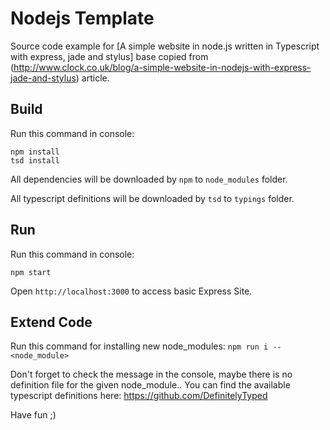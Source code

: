 Nodejs Template
===============

Source code example for [A simple website in node.js written in Typescript with express, jade and stylus] base copied from (http://www.clock.co.uk/blog/a-simple-website-in-nodejs-with-express-jade-and-stylus) article.

Build
-----

Run this command in console:

```
npm install
tsd install
```

All dependencies will be downloaded by `npm` to `node_modules` folder.

All typescript definitions will be downloaded by `tsd` to `typings` folder.

Run
---

Run this command in console:

```
npm start
```

Open `http://localhost:3000` to access basic Express Site.

Extend Code
-----------

Run this command for installing new node_modules: `npm run i -- <node_module>` 

Don't forget to check the message in the console, maybe there is no definition file for the given node_module.. You can find the available typescript definitions here: https://github.com/DefinitelyTyped

Have fun ;)
